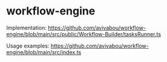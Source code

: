 # workflow-engine

Implementation: https://github.com/avivabou/workflow-engine/blob/main/src/public/Workflow-Builder/tasksRunner.ts

Usage examples: https://github.com/avivabou/workflow-engine/blob/main/src/index.ts
